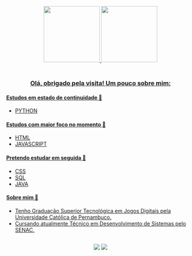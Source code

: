 
<div align="center">
<a href="https://www.linkedin.com/in/claudemirwss/">
<img height="150px" src="https://github-readme-stats.vercel.app/api?username=claudemirws&show_icons=true&&custom_title=Meu Status no Github&theme=tokyonight"/>
<img height="150px" src="https://github-readme-stats.vercel.app/api/top-langs/?username=claudemirws&layout=compact&langs_count=4&custom_title=Linguagens Mais Utilizadas&theme=tokyonight"/>  
<!--<img height="40px" src="https://img.shields.io/badge/Python-14354C?style=for-the-badge&logo=python&logoColor=white" /> -->
<!-- <img height="40px" src="https://img.shields.io/badge/HTML5-E34F26?style=for-the-badge&logo=html5&logoColor=white" /> -->
<!--<img height="40px" src="https://img.shields.io/badge/CSS3-1572B6?style=for-the-badge&logo=css3&logoColor=white" /> -->  
  
</div>


<div align="left"> 

<h3 align="center">  <br>
Olá, obrigado pela visita! Um pouco sobre mim:
<br>
</h3> 
  
#### Estudos em estado de continuidade 🔄
  
- PYTHON

#### Estudos com maior foco no momento 🎯

- HTML
- JAVASCRIPT

#### Pretendo estudar em seguida 📆

- CSS
- SQL
- JAVA

#### Sobre mim 🧑

- Tenho Graduação Superior Tecnológica em Jogos Digitais pela Universidade Católica de Pernambuco.
- Cursando atualmente Técnico em Desenvolvimento de Sistemas pelo SENAC.

</div>

##
  
<div align="center"> 
<!--<a href="https://www.facebook.com/claudemir1996" target="_blank"><img src="https://img.shields.io/badge/Facebook-1877F2?style=for-the-badge&logo=facebook&logoColor=white" target="_blank"></a>
<a href="https://instagram.com/claudemirws" target="_blank"><img src="https://img.shields.io/badge/Instagram-E4405F?style=for-the-badge&logo=instagram&logoColor=white" target="_blank"></a>-->
<a href="https://www.linkedin.com/in/claudemirwss/" target="_blank"><img src="https://img.shields.io/badge/LinkedIn-0077B5?style=for-the-badge&logo=linkedin&logoColor=white" target="_blank"></a> 
<a href = "mailto:claudemirwss@gmail.com"><img src="https://img.shields.io/badge/Gmail-D14836?style=for-the-badge&logo=gmail&logoColor=white" target="_blank"></a>
</div>
